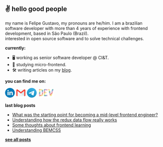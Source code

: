 ## ✌️ hello good people

my name is Felipe Gustavo, my pronouns are he/him. I am a brazilian software developer with more than 4 years of experience with frontend development, based in São Paulo (Brazil).  
interested in open source software and to solve technical challenges.

**currently:**
- 🖥 working as senior software developer @ CI&T.
- 📔 studying micro-frontend.
- 🛠 writing articles on my [blog](https://dev.to/felipegs).

**you can find me on:**

<a href="https://www.linkedin.com/in/felipegustavos/"><img src="images/linkedin.png" height="32px" title="Linkedin"></img></a>
<a href="mailto:felipegdas07@gmail.com"><img src="images/gmail.png" height="32px" title="Email"></img></a>
<a href="https://t.me/felipegs"><img src="images/telegram.png" height="32px" title="Telegram"></img></a>
<a href="https://dev.to/felipegs"><img src="images/devto.png" height="32px" title="Blog"></img></a>

**last blog posts**
<!-- BLOG:START -->
- [What was the starting point for becoming a mid-level frontend engineer?](https://dev.to/felipegs/what-was-the-starting-point-to-become-a-mid-level-frontend-engineer-25gj)
- [Understanding how the redux data flow really works](https://dev.to/felipegs/redux-in-depth-under-the-hood-of-redux-data-flow-13he)
- [Some thoughts about frontend learning](https://dev.to/felipegs/some-thoughts-about-frontend-learning-21n2)
- [Understanding BEMCSS](https://dev.to/felipegs/entendendo-bemcss-5dc7)
<!-- BLOG:END -->

[**see all posts**](https://dev.to/felipegs)
